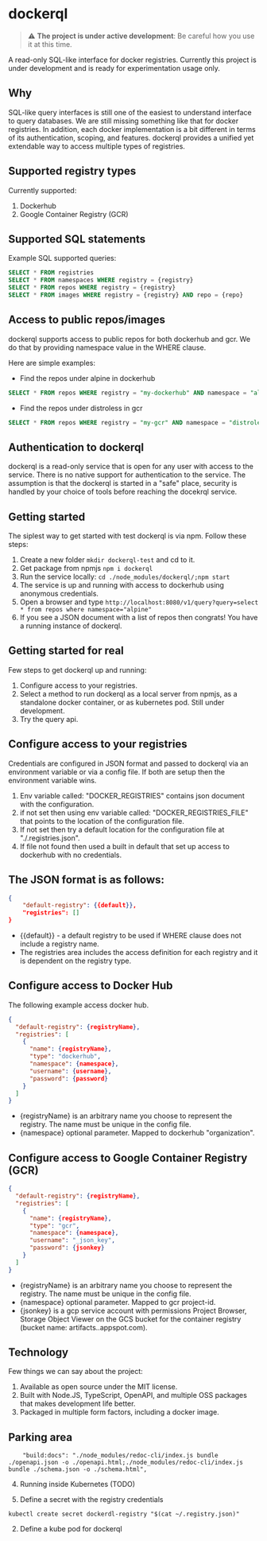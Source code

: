 # dockerql

> :warning: **The project is under active development**: Be careful how you use it at this time.  

A read-only SQL-like interface for docker registries.
Currently this project is under development and is ready for experimentation usage only.

## Why

SQL-like query interfaces is still one of the easiest to understand interface to query databases. We are still missing something like that for docker registries. 
In addition, each docker implementation is a bit different in terms of its authentication, scoping, and features. dockerql provides a unified yet extendable way to access multiple types of registries. 

## Supported registry types

Currently supported: 
1. Dockerhub
1. Google Container Registry (GCR)

## Supported SQL statements

Example SQL supported queries:

~~~sql
SELECT * FROM registries
SELECT * FROM namespaces WHERE registry = {registry}
SELECT * FROM repos WHERE registry = {registry} 
SELECT * FROM images WHERE registry = {registry} AND repo = {repo}
~~~

## Access to public repos/images

dockerql supports access to public repos for both dockerhub and gcr. We do that by providing namespace value in the WHERE clause. 

Here are simple examples:

* Find the repos under alpine in dockerhub
~~~sql
SELECT * FROM repos WHERE registry = "my-dockerhub" AND namespace = "alpine"
~~~

* Find the repos under distroless in gcr
~~~sql
SELECT * FROM repos WHERE registry = "my-gcr" AND namespace = "distroless"
~~~

## Authentication to dockerql

dockerql is a read-only service that is open for any user with access to the service. There is no native support for authentication to the service. 
The assumption is that the dockerql is started in a "safe" place, security is handled by your choice of tools before reaching the docekrql service.  

## Getting started

The siplest way to get started with test dockerql is via npm. Follow these steps:
1. Create a new folder ```mkdir dockerql-test``` and cd to it.
1. Get package from npmjs ```npm i dockerql```
1. Run the service locally: ```cd ./node_modules/dockerql/;npm start```
1. The service is up and running with access to dockerhub using anonymous credentials. 
1. Open a browser and type ```http://localhost:8080/v1/query?query=select * from repos where namespace="alpine"```
1. If you see a JSON document with a list of repos then congrats! You have a running instance of dockerql.

## Getting started for real
Few steps to get dockerql up and running: 

1. Configure access to your registries.  
1. Select a method to run dockerql as a local server from npmjs, as a standalone docker container, or as kubernetes pod. Still under development. 
1. Try the query api.

## Configure access to your registries

Credentials are configured in JSON format and passed to dockerql via an environment variable or via a config file. If both are setup then the environment variable wins. 

1. Env variable called: "DOCKER_REGISTRIES" contains json document with the configuration. 
1. if not set then using env variable called: "DOCKER_REGISTRIES_FILE" that points to the location of the configuration file. 
1. If not set then try a default location for the configuration file at "./.registries.json".
1. If file not found then used a built in default that set up access to dockerhub with no credentials.

## The JSON format is as follows: 
~~~json
{
    "default-registry": {{default}},
    "registries": []
}
~~~

* {{default}} - a default registry to be used if WHERE clause does not include a registry name.
* The registries area includes the access definition for each registry and it is dependent on the registry type.

## Configure access to Docker Hub

The following example access docker hub.

~~~json
{
  "default-registry": {registryName},
  "registries": [
    {
      "name": {registryName},
      "type": "dockerhub",
      "namespace": {namespace},
      "username": {username},
      "password": {password}
    }
  ]
}
~~~

* {registryName} is an arbitrary name you choose to represent the registry. The name must be unique in the config file. 
* {namespace} optional parameter. Mapped to dockerhub "organization". 

## Configure access to Google Container Registry (GCR)

~~~json
{
  "default-registry": {registryName},
  "registries": [
    {
      "name": {registryName},
      "type": "gcr",
      "namespace": {namespace},
      "username": "_json_key",
      "password": {jsonkey}
    }
  ]
}
~~~

* {registryName} is an arbitrary name you choose to represent the registry. The name must be unique in the config file. 
* {namespace} optional parameter. Mapped to gcr project-id.
* {jsonkey} is a gcp service account with permissions Project Browser, Storage Object Viewer on the GCS bucket for the container registry (bucket name: artifacts.<your-project>.appspot.com).

## Technology

Few things we can say about the project:

1. Available as open source under the MIT license. 
2. Built with Node.JS, TypeScript, OpenAPI, and multiple OSS packages that makes development life better.
3. Packaged in multiple form factors, including a docker image. 

## Parking area
~~~
    "build:docs": "./node_modules/redoc-cli/index.js bundle ./openapi.json -o ./openapi.html;./node_modules/redoc-cli/index.js bundle ./schema.json -o ./schema.html",
~~~

4. Running inside Kubernetes (TODO)

1. Define a secret with the registry credentials
~~~
kubectl create secret dockerdl-registry "$(cat ~/.registry.json)" 
~~~

2. Define a kube pod for dockerql
